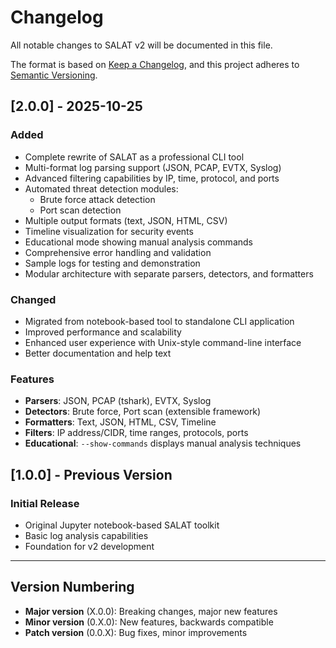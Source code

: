# Changelog

All notable changes to SALAT v2 will be documented in this file.

The format is based on [Keep a Changelog](https://keepachangelog.com/en/1.0.0/),
and this project adheres to [Semantic Versioning](https://semver.org/spec/v2.0.0.html).

## [2.0.0] - 2025-10-25

### Added
- Complete rewrite of SALAT as a professional CLI tool
- Multi-format log parsing support (JSON, PCAP, EVTX, Syslog)
- Advanced filtering capabilities by IP, time, protocol, and ports
- Automated threat detection modules:
  - Brute force attack detection
  - Port scan detection
- Multiple output formats (text, JSON, HTML, CSV)
- Timeline visualization for security events
- Educational mode showing manual analysis commands
- Comprehensive error handling and validation
- Sample logs for testing and demonstration
- Modular architecture with separate parsers, detectors, and formatters

### Changed
- Migrated from notebook-based tool to standalone CLI application
- Improved performance and scalability
- Enhanced user experience with Unix-style command-line interface
- Better documentation and help text

### Features
- **Parsers**: JSON, PCAP (tshark), EVTX, Syslog
- **Detectors**: Brute force, Port scan (extensible framework)
- **Formatters**: Text, JSON, HTML, CSV, Timeline
- **Filters**: IP address/CIDR, time ranges, protocols, ports
- **Educational**: `--show-commands` displays manual analysis techniques

## [1.0.0] - Previous Version

### Initial Release
- Original Jupyter notebook-based SALAT toolkit
- Basic log analysis capabilities
- Foundation for v2 development

---

## Version Numbering

- **Major version** (X.0.0): Breaking changes, major new features
- **Minor version** (0.X.0): New features, backwards compatible
- **Patch version** (0.0.X): Bug fixes, minor improvements
